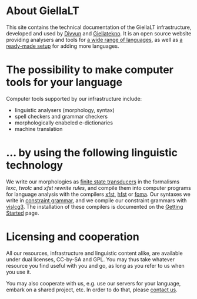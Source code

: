 # About GiellaLT

This site contains the technical documentation of the GiellaLT
infrastructure, developed and used by [Divvun](http://divvun.no) and [Giellatekno](http://giellatekno.uit.no).
It is an open source website providing analysers and tools for
[a wide range of languages](LanguageModels.html), as well as
[a ready-made setup](infra/HowToAddANewLanguage.md) for adding more languages.




# The possibility to make computer tools for your language


Computer tools supported by our infrastructure include:


- linguistic analysers (morphology, syntax)
- spell checkers and grammar checkers
- morphologically enabeled e-dictionaries
- machine translation


# ... by using the following linguistic technology

We write our morphologies as [finite state transducers](https://en.wikipedia.org/wiki/Finite_state_transducer)
in the formalisms *lexc*, *twolc* and *xfst rewrite rules*, and compile them into computer programs for language analysis with the compilers [xfst](http://fsmbook.com), 
[hfst](http://www.ling.helsinki.fi/kieliteknologia/tutkimus/hfst/) or [foma](https://github.com/mhulden/foma).
Our syntaxes we write in [constraint grammar](https://en.wikipedia.org/wiki/Constraint_grammar),
and we compile our constraint grammars with [vislcg3](http://beta.visl.sdu.dk/cg3.html).
The installation of these compilers is documented on the [Getting Started](infra/GettingStarted.html) page.


# Licensing and cooperation


All our resources, infrastructure and linguistic content alike, are available under dual licenses, CC-by-SA and GPL. You may thus take whatever resource you find useful with you and go, as long as you refer to us when you use it.

You may also cooperate with us, e.g. use our servers for your language, embark on a shared project, etc. In order to do that, please [contact us](https://divvungiellatekno.github.io/giellalt.uit.no/admin/people.html).
